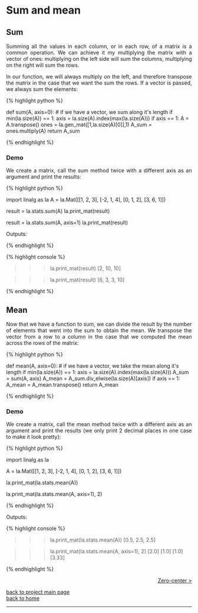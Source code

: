 # Sum and mean
## Sum
<div style="text-align: justify">
<p>Summing all the values in each column, or in each row, of a matrix is a
common operation. We can achieve it my multiplying the matrix with a vector of
ones: multiplying on the left side will sum the columns, multiplying on the
right will sum the rows.</p>

<p>In our function, we will always multiply on the left, and therefore
transpose the matrix in the case that we want the sum the rows. If a vector is
passed, we always sum the elements:</p>
</div>

{% highlight python %}

def sum(A, axis=0):
    # if we have a vector, we sum along it's length
    if min(la.size(A)) == 1:
        axis = la.size(A).index(max(la.size(A)))
    if axis == 1:
        A = A.transpose()
    ones = la.gen_mat([1,la.size(A)[0]],1)
    A_sum = ones.multiply(A)
    return A_sum

{% endhighlight %}

### Demo

<div style="text-align: justify">
<p>We create a matrix, call the sum method twice with a different axis as an
argument and print the results:</p>
</div>

{% highlight python %}

import linalg as la
A = la.Mat([[1, 2, 3],
            [-2, 1, 4],
            [0, 1, 2],
            [3, 6, 1]])

result = la.stats.sum(A)
la.print_mat(result)

result = la.stats.sum(A, axis=1)
la.print_mat(result)

Outputs:

{% endhighlight %}

{% highlight console %}
>>> la.print_mat(result)
[2, 10, 10]

>>> la.print_mat(result)
[6, 3, 3, 10]

{% endhighlight %}

## Mean
<div style="text-align: justify">
<p>Now that we have a function to sum, we can divide the result by the number
of elements that went into the sum to obtain the mean. We transpose the vector
from a row to a column in the case that we computed the mean across the rows of
the matrix:</p>
</div>

{% highlight python %}

def mean(A, axis=0):
    # if we have a vector, we take the mean along it's length
    if min(la.size(A)) == 1:
        axis = la.size(A).index(max(la.size(A)))
    A_sum = sum(A, axis)
    A_mean = A_sum.div_elwise(la.size(A)[axis])
    if axis == 1:
        A_mean = A_mean.transpose()
    return A_mean

{% endhighlight %}

### Demo

<div style="text-align: justify">
<p>We create a matrix, call the mean method twice with a different axis as an
argument and print the results (we only print 2 decimal places in one case to
make it look pretty):</p>
</div>

{% highlight python %}

import linalg as la

A = la.Mat([[1, 2, 3],
            [-2, 1, 4],
            [0, 1, 2],
            [3, 6, 1]])

la.print_mat(la.stats.mean(A))

la.print_mat(la.stats.mean(A, axis=1), 2)

{% endhighlight %}

Outputs:

{% highlight console %}

>>> la.print_mat(la.stats.mean(A))
[0.5, 2.5, 2.5]

>>> la.print_mat(la.stats.mean(A, axis=1), 2)
[2.0]
[1.0]
[1.0]
[3.33]

{% endhighlight %}

<div style="text-align: right">
<a href="https://matt-a-bennett.github.io/stats_from_scratch/zero_center.html">Zero-center ></a>
</div>

[back to project main page](./stats_from_scratch.md)\
[back to home](../index.md)

---
<script src="https://utteranc.es/client.js"
        repo="Matt-A-Bennett/Matt-A-Bennett.github.io"
        issue-term="https://matt-a-bennett.github.io/stats_from_scratch/sum_and_mean.html"
        theme="github-light"
        crossorigin="anonymous"
        async>
</script>

